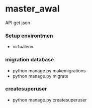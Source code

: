 # master_awal
API get json
### Setup environtmen
- virtualenv 

### migration database
- python manage.py makemigrations
- python manage.py migrate

### createsuperuser
- python manage.py createsuperuser

